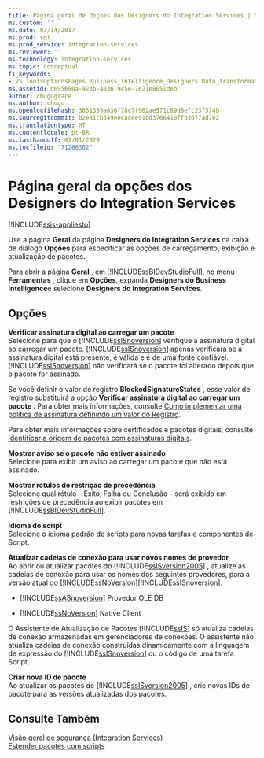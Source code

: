 ```yaml
---
title: Página geral de Opções dos Designers do Integration Services | Microsoft Docs
ms.custom: ''
ms.date: 03/14/2017
ms.prod: sql
ms.prod_service: integration-services
ms.reviewer: ''
ms.technology: integration-services
ms.topic: conceptual
f1_keywords:
- VS.ToolsOptionsPages.Business_Intelligence_Designers.Data_Transformation_Designers.General
ms.assetid: d695690a-923b-4036-945e-7621e8651deb
author: chugugrace
ms.author: chugu
ms.openlocfilehash: 3651359a836f78c7f962ae571c89d8efc23f574b
ms.sourcegitcommit: b2e81cb349eecacee91cd3766410ffb3677ad7e2
ms.translationtype: HT
ms.contentlocale: pt-BR
ms.lasthandoff: 02/01/2020
ms.locfileid: "71286302"
---
```

# <a name="general-page-of-integration-services-designers-options"></a>Página geral da opções dos Designers do Integration Services

[!INCLUDE[ssis-appliesto](../includes/ssis-appliesto-ssvrpluslinux-asdb-asdw-xxx.md)]


  Use a página **Geral** da página **Designers do Integration Services** na caixa de diálogo **Opções** para especificar as opções de carregamento, exibição e atualização de pacotes.  
  
 Para abrir a página **Geral** , em [!INCLUDE[ssBIDevStudioFull](../includes/ssbidevstudiofull-md.md)], no menu **Ferramentas** , clique em **Opções**, expanda **Designers do Business Intelligence**e selecione **Designers do Integration Services**.  
  
## <a name="options"></a>Opções  
 **Verificar assinatura digital ao carregar um pacote**  
 Selecione para que o [!INCLUDE[ssISnoversion](../includes/ssisnoversion-md.md)] verifique a assinatura digital ao carregar um pacote. [!INCLUDE[ssISnoversion](../includes/ssisnoversion-md.md)] apenas verificará se a assinatura digital está presente, é válida e é de uma fonte confiável. [!INCLUDE[ssISnoversion](../includes/ssisnoversion-md.md)] não verificará se o pacote foi alterado depois que o pacote for assinado.  
  
 Se você definir o valor de registro **BlockedSignatureStates** , esse valor de registro substituirá a opção **Verificar assinatura digital ao carregar um pacote** . Para obter mais informações, consulte [Como implementar uma política de assinatura definindo um valor do Registro](../integration-services/packages/implement-a-signing-policy-by-setting-a-registry-value.md).  
  
 Para obter mais informações sobre certificados e pacotes digitais, consulte [Identificar a origem de pacotes com assinaturas digitais](../integration-services/security/identify-the-source-of-packages-with-digital-signatures.md).  
  
 **Mostrar aviso se o pacote não estiver assinado**  
 Selecione para exibir um aviso ao carregar um pacote que não está assinado.  
  
 **Mostrar rótulos de restrição de precedência**  
 Selecione qual rótulo – Êxito, Falha ou Conclusão – será exibido em restrições de precedência ao exibir pacotes em [!INCLUDE[ssBIDevStudioFull](../includes/ssbidevstudiofull-md.md)].  
  
 **Idioma do script**  
 Selecione o idioma padrão de scripts para novas tarefas e componentes de Script.  
  
 **Atualizar cadeias de conexão para usar novos nomes de provedor**  
 Ao abrir ou atualizar pacotes do [!INCLUDE[ssISversion2005](../includes/ssisversion2005-md.md)] , atualize as cadeias de conexão para usar os nomes dos seguintes provedores, para a versão atual do [!INCLUDE[ssNoVersion](../includes/ssnoversion-md.md)][!INCLUDE[ssISnoversion](../includes/ssisnoversion-md.md)]:  
  
-   [!INCLUDE[ssASnoversion](../includes/ssasnoversion-md.md)] Provedor OLE DB  
  
-   [!INCLUDE[ssNoVersion](../includes/ssnoversion-md.md)] Native Client  
  
 O Assistente de Atualização de Pacotes [!INCLUDE[ssIS](../includes/ssis-md.md)] só atualiza cadeias de conexão armazenadas em gerenciadores de conexões. O assistente não atualiza cadeias de conexão construídas dinamicamente com a linguagem de expressão do [!INCLUDE[ssISnoversion](../includes/ssisnoversion-md.md)] ou o código de uma tarefa Script.  
  
 **Criar nova ID de pacote**  
 Ao atualizar os pacotes de [!INCLUDE[ssISversion2005](../includes/ssisversion2005-md.md)] , crie novas IDs de pacote para as versões atualizadas dos pacotes.  
  
## <a name="see-also"></a>Consulte Também  
 [Visão geral de segurança &#40;Integration Services&#41;](../integration-services/security/security-overview-integration-services.md)   
 [Estender pacotes com scripts](../integration-services/extending-packages-scripting/extending-packages-with-scripting.md)  
  
  
